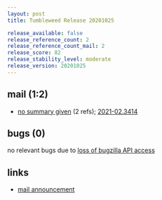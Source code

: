 ```yaml
---
layout: post
title: Tumbleweed Release 20201025

release_available: false
release_reference_count: 2
release_reference_count_mail: 2
release_score: 82
release_stability_level: moderate
release_version: 20201025
---
```


## mail (1:2)

- [no summary given](https://github.com/boombatower/tumbleweed-review/issues/10) (2 refs); [2021-02.3414](https://github.com/boombatower/tumbleweed-review/issues/10)

## bugs (0)

<!--more-->

no relevant bugs due to [loss of bugzilla API access](https://bugzilla.opensuse.org/show_bug.cgi?id=1157722)



## links

- [mail announcement](https://github.com/boombatower/tumbleweed-review/issues/10)

